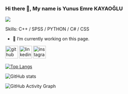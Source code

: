 ### Hi there 👋, My name is Yunus Emre KAYAOĞLU
![](https://images-wixmp-ed30a86b8c4ca887773594c2.wixmp.com/f/67401945-34fc-46b8-8e8f-1982847277d4/ddba22b-2fad9d00-1d3f-4ec8-a65d-199a09dfa4e1.gif?token=eyJ0eXAiOiJKV1QiLCJhbGciOiJIUzI1NiJ9.eyJzdWIiOiJ1cm46YXBwOjdlMGQxODg5ODIyNjQzNzNhNWYwZDQxNWVhMGQyNmUwIiwiaXNzIjoidXJuOmFwcDo3ZTBkMTg4OTgyMjY0MzczYTVmMGQ0MTVlYTBkMjZlMCIsIm9iaiI6W1t7InBhdGgiOiJcL2ZcLzY3NDAxOTQ1LTM0ZmMtNDZiOC04ZThmLTE5ODI4NDcyNzdkNFwvZGRiYTIyYi0yZmFkOWQwMC0xZDNmLTRlYzgtYTY1ZC0xOTlhMDlkZmE0ZTEuZ2lmIn1dXSwiYXVkIjpbInVybjpzZXJ2aWNlOmZpbGUuZG93bmxvYWQiXX0.p1RcYkkOBXh0fzpoZxaTbE1_xNWLfoLqEZv1_0utuzU)


Skills: C++ / SPSS / PYTHON / C# / CSS

- 🔭 I’m currently working on this page. 


[<img src='https://cdn.jsdelivr.net/npm/simple-icons@3.0.1/icons/github.svg' alt='github' height='40'>](https://github.com/yunusemrekayaoglu02)  [<img src='https://cdn.jsdelivr.net/npm/simple-icons@3.0.1/icons/linkedin.svg' alt='linkedin' height='40'>](https://www.linkedin.com/in/yunusemrekayaoglu02/)  [<img src='https://cdn.jsdelivr.net/npm/simple-icons@3.0.1/icons/instagram.svg' alt='instagram' height='40'>](https://www.instagram.com/yunusemrekayaoglu02/)  

[![Top Langs](https://github-readme-stats.vercel.app/api/top-langs/?username=yunusemrekayaoglu)](https://github.com/anuraghazra/github-readme-stats)

![GitHub stats](https://github-readme-stats.vercel.app/api?username=yunusemrekayaoglu&show_icons=true)  

![GitHub Activity Graph](https://activity-graph.herokuapp.com/graph?username=yunusemrekayaoglu)  

